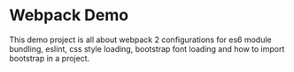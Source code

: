 <h1>Webpack Demo</h1>
This demo project is all about webpack 2 configurations for es6 module bundling, eslint, css style loading, bootstrap font loading and how to import bootstrap in a project.
